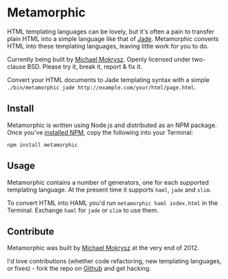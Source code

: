 # Metamorphic
HTML templating languages can be lovely, but it's often a pain to transfer plain HTML into a simple language like that of [Jade](https://github.com/visionmedia/jade). Metamorphic converts HTML into these templating languages, leaving little work for you to do.

Currently being built by [Michael Mokrysz](https://46bit.com). Openly licensed under two-clause BSD. Please try it, break it, report &amp; fix it.

Convert your HTML documents to Jade templating syntax with a simple `./bin/metamorphic jade http://example.com/your/html/page.html`.

## Install
Metamorphic is written using Node.js and distributed as an NPM package. Once you've [installed NPM](http://nodejs.org/download/), copy the following into your Terminal:

`npm install metamorphic`

## Usage
Metamorphic contains a number of generators, one for each supported templating language. At the present time it supports `haml`, `jade` and `slim`.

To convert HTML into HAML you'd run `metamorphic haml index.html` in the Terminal. Exchange `haml` for `jade` or `slim` to use them.

## Contribute
Metamorphic was built by [Michael Mokrysz](https://46bit.com) at the very end of 2012.

I'd love contributions (whether code refactoring, new templating languages, or fixes) - fork the repo on [Github](https://github.com/46Bit/metamorphic) and get hacking.
